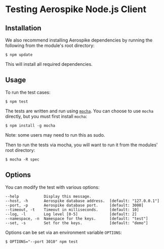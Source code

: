 # Testing Aerospike Node.js Client

## Installation

We also recommend installing Aerospike dependencies by running the following 
from the module's root directory:

    $ npm update

This will install all required dependencies.

## Usage

To run the test cases:

    $ npm test

The tests are written and run using [`mocha`](http://visionmedia.github.io/mocha). 
You can choose to use `mocha` directly, but you must first install `mocha`:

    $ npm install -g mocha

Note: some users may need to run this as sudo.

Then to run the tests via mocha, you will want to run it from the modules' root 
directory:

    $ mocha -R spec 

## Options

You can modify the test with various options:

    --help           Display this message.
    --host, -h       Aerospike database address.  [default: "127.0.0.1"]
    --port, -p       Aerospike database port.     [default: 3000]
    --timeout, -t    Timeout in milliseconds.     [default: 10]
    --log, -l        Log level [0-5]              [default: 2]
    --namespace, -n  Namespace for the keys.      [default: "test"]
    --set, -s        Set for the keys.            [default: "demo"]

Options can be set via an environment variable `OPTIONS`:

    $ OPTIONS="--port 3010" npm test
